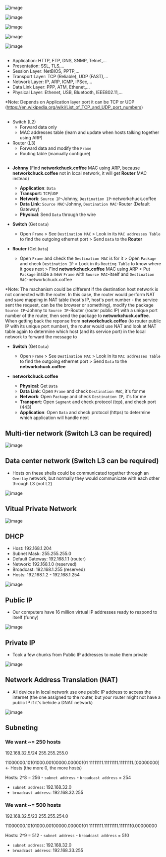 ![image](./images/router-network.png)

![image](./images/wireless-network.png)

![image](./images/internet.png)

![image](./images/network-models.png)

![image](./images/network-frame.png)

##
- Application: HTTP, FTP, DNS, SNMP, Telnet,...
- Presentation: SSL, TLS,...
- Session Layer: NetBIOS, PPTP,...
- Transport Layer: TCP (Reliable), UDP (FAST),...
- Network Layer: IP, ARP, ICMP, IPSec,...
- Data Link Layer: PPP, ATM, Ethenet,...
- Physical Layer: Ethenet, USB, Bluetooth, IEEE802.11,...

*Note: Depends on Application layer port it can be TCP or UDP (https://en.wikipedia.org/wiki/List_of_TCP_and_UDP_port_numbers)

##
- Switch (L2)
  - Forward data only
  - MAC addresses table (learn and update when hosts talking together using ARP)
- Router (L3)
  - Forward data and modify the `Frame`
  - Routing table (manually configure)

##
- **Johnny** (Find **networkchuck.coffee** MAC using ARP, because **networkchuck.coffee** not in local network, it will get **Router** MAC instead)
  - **Application**: `Data`
  - **Transport**: `TCP`/`UDP`
  - **Network**: `Source IP`-Johnny, `Destination IP`-networkchuck.coffee
  - **Data Link**: `Source MAC`-Johnny, `Destination MAC`-Router (Default Gateway)
  - **Physical**: Send `Data` through the wire

- **Switch** (Get `Data`)
  - Open `Frame` > See `Destination MAC` > Look in its `MAC addresses Table` to find the outgoing ethernet port > Send `Data` to the **Router**

- **Router** (Get `Data`)
  - Open `Frame` and check the `Destination MAC` is for it > Open `Package` and check `Destination IP` > Look in its `Routing Table` to know where it goes next > Find **networkchuck.coffee** MAC using ARP > Put `Package` inside a new `Frame` with `Source MAC`-itself and `Destination MAC`-networkchuck.coffee

*Note: The machanism could be different if the destination host network is not connected with the router. In this case, the router would perform NAT and save mapping in NAT table (host's IP, host's port number - the service sent the request, can be the browser or something), modify the package `Source IP`-Johnny to `Source IP`-Router (router public IP) with a unique port number of the router, then send the package to **networkchuck.coffee**. When getting back the reponse from **networkchuck.coffee** (to router public IP with its unique port number), the router would use NAT and look at NAT table again to determine which host (and its service port) in the local network to forward the message to

- **Switch** (Get `Data`)
  - Open `Frame` > See `Destination MAC` > Look in its `MAC addresses Table` to find the outgoing ethernet port > Send `Data` to the **networkchuck.coffee**

- **networkchuck.coffee**
  - **Physical**: Get `Data`
  - **Data Link**: Open `Frame` and check `Destination MAC`, it's for me
  - **Network**: Open `Package` and check `Destination IP`, it's for me
  - **Transport**: Open `Segment` and check protocol (tcp), and check port (443)
  - **Application**: Open `Data` and check protocol (https) to determine which application will handle next

## Multi-tier network (Switch L3 can be required)

![image](./images/multi-tier-network.png)

## Data center network (Switch L3 can be required)
- Hosts on these shells could be communicated together through an `Overlay` network, but normally they would communicate with each other through L3 (not L2)

![image](./images/data-center-network.png)

## Vitual Private Network

![image](./images/virtual-private-network.png)

## DHCP
- Host: 192.168.1.204
- Subnet Mask: 255.255.255.0
- Default Gateway: 192.168.1.1 (router)
- Network: 192.168.1.0 (reserved)
- Broadcast: 192.168.1.255 (reserved)
- Hosts: 192.168.1.2 - 192.168.1.254

![image](./images/dhcp.png)

## Public IP
- Our computers have 16 million virtual IP addresses ready to respond to itself (funny)

![image](./images/public-ip.png)

## Private IP
- Took a few chunks from Public IP addresses to make them private

![image](./images/private-ip.png)

## Network Address Translation (NAT)
- All devices in local network use one public IP address to access the internet (the one assigned to the router, but your router might not have a public IP if it's behide a DNAT network)

![image](./images/nat.png)


## Subneting
### We want ~= 250 hosts
192.168.32.5/24
255.255.255.0

11000000.10101000.00100000.00000101
11111111.11111111.11111111.[00000000] <- Hosts (the more 0, the more hosts)

Hosts: 2^8 = 256 - `subnet address` - `broadcast address` = 254
- `subnet address`: 192.168.32.0
- `broadcast address`: 192.168.32.255

### We want ~= 500 hosts
192.168.32.5/23
255.255.254.0

11000000.10101000.00100000.00000101
11111111.11111111.11111110.00000000

Hosts: 2^9 = 512 - `subnet address` - `broadcast address` = 510
- `subnet address`: 192.168.32.0
- `broadcast address`: 192.168.33.255